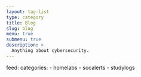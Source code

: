 ```yaml
---
layout: tag-list
type: category
title: Blog
slug: blog
menu: true
submenu: true
description: >
  Anything about cybersecurity.
---
```


feed:
  categories:
    - homelabs
    - socalerts
    - studylogs